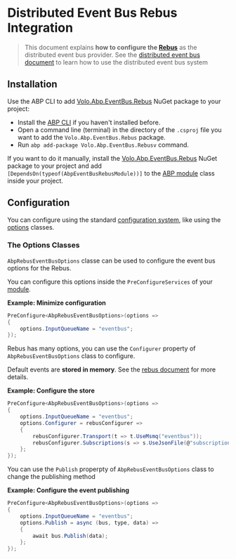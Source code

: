 # Distributed Event Bus Rebus Integration

> This document explains **how to configure the [Rebus](http://mookid.dk/category/rebus/)** as the distributed event bus provider. See the [distributed event bus document](Distributed-Event-Bus.md) to learn how to use the distributed event bus system

## Installation

Use the ABP CLI to add [Volo.Abp.EventBus.Rebus](https://www.nuget.org/packages/Volo.Abp.EventBus.Rebus) NuGet package to your project:

* Install the [ABP CLI](https://docs.abp.io/en/abp/latest/CLI) if you haven't installed before.
* Open a command line (terminal) in the directory of the `.csproj` file you want to add the `Volo.Abp.EventBus.Rebus` package.
* Run `abp add-package Volo.Abp.EventBus.Rebusv` command.

If you want to do it manually, install the [Volo.Abp.EventBus.Rebus](https://www.nuget.org/packages/Volo.Abp.EventBus.Rebus) NuGet package to your project and add `[DependsOn(typeof(AbpEventBusRebusModule))]` to the [ABP module](Module-Development-Basics.md) class inside your project.

## Configuration

You can configure using the standard [configuration system](Configuration.md), like using the [options](Options.md) classes.

### The Options Classes

`AbpRebusEventBusOptions` classe can be used to configure the event bus options for the Rebus.

You can configure this options inside the `PreConfigureServices` of your [module](Module-Development-Basics.md).

**Example: Minimize configuration**

```csharp
PreConfigure<AbpRebusEventBusOptions>(options =>
{
    options.InputQueueName = "eventbus";
});
```

Rebus has many options, you can use the `Configurer` property of `AbpRebusEventBusOptions` class to configure.

Default events are **stored in memory**. See the [rebus document](https://github.com/rebus-org/Rebus/wiki/Transport) for more details.

**Example: Configure the store**

````csharp
PreConfigure<AbpRebusEventBusOptions>(options =>
{
    options.InputQueueName = "eventbus";
    options.Configurer = rebusConfigurer =>
    {
        rebusConfigurer.Transport(t => t.UseMsmq("eventbus"));
        rebusConfigurer.Subscriptions(s => s.UseJsonFile(@"subscriptions.json"));
    };
});
````

You can use the `Publish` properpty of `AbpRebusEventBusOptions` class to change the publishing method

**Example: Configure the event publishing**

````csharp
PreConfigure<AbpRebusEventBusOptions>(options =>
{
    options.InputQueueName = "eventbus";
    options.Publish = async (bus, type, data) =>
    {
        await bus.Publish(data);
    };
});
````
